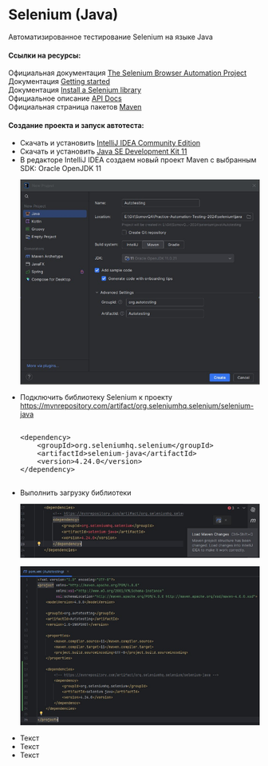 # Selenium (Java)

Автоматизированное тестирование Selenium на языке Java

<p>
	<h4>Ссылки на ресурсы:</h2>
	Официальная документация <a href="https://www.selenium.dev/documentation/">The Selenium Browser Automation Project</a><br>
	Документация <a href="https://www.selenium.dev/documentation/webdriver/getting_started/">Getting started</a><br>
	Документация <a href="https://www.selenium.dev/documentation/webdriver/getting_started/install_library/">Install a Selenium library</a><br>
	Официальное описание <a href="https://www.selenium.dev/selenium/docs/api/java/index.html">API Docs</a><br>
	Официальная страница пакетов <a href="https://mvnrepository.com/">Maven</a><br>
</p>

<p>
	<h4>Создание проекта и запуск автотеста:</h2>
	<ul>
		<li>Скачать и установить <a href="https://www.jetbrains.com/idea/download/other.html">IntelliJ IDEA Community Edition</a></li>
		<li>Скачать и установить <a href="https://www.oracle.com/java/technologies/javase/jdk11-archive-downloads.html">Java SE Development Kit 11</a></li>
		<li>В редакторе IntelliJ IDEA создаем новый проект Maven с выбранным SDK: Oracle OpenJDK 11
			<p align="center">
				<img src="https://github.com/Somov-QA/Practice-Automation-Testing-2024/blob/main/images/new_project_java.jpg">
			</p>
		</li>
		<li>Подключить библиотеку Selenium к проекту <a href="https://mvnrepository.com/artifact/org.seleniumhq.selenium/selenium-java">https://mvnrepository.com/artifact/org.seleniumhq.selenium/selenium-java</a>
			<xmp>
<dependency>
    <groupId>org.seleniumhq.selenium</groupId>
    <artifactId>selenium-java</artifactId>
    <version>4.24.0</version>
</dependency>
			</xmp>
		</li>
		<li>Выполнить загрузку библиотеки
			<p align="center">
				<img src="https://github.com/Somov-QA/Practice-Automation-Testing-2024/blob/main/images/load_maven_selenium_java.jpg">
			</p>
			<p align="center">
				<img src="https://github.com/Somov-QA/Practice-Automation-Testing-2024/blob/main/images/pom_java.jpg">
			</p>
		</li>
		<li>Текст</li>
		<li>Текст</li>
		<li>Текст</li>
	</ul>
</p>

